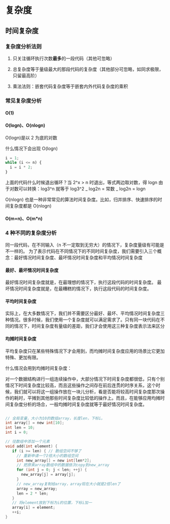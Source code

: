 # 复杂度

## 时间复杂度

### 复杂度分析法则

1. 只关注循环执行次数**最多**的一段代码（其他可忽略）

2. 总复杂度等于量级最大的那段代码的复杂度（其他部分可忽略，如同求极限，只留最高阶）

3. 乘法法则：嵌套代码复杂度等于嵌套内外代码复杂度的乘积

### 常见复杂度分析

#### O(1)

#### O(logn)、O(nlogn)

O(logn)是以 2 为底的对数

什么情况下会出现 O(logn)

```js
i = 1;
while (i <= n) {
  i = i * 2;
}
```

上面的代码什么时候退出循环？当 2^x > n 时退出，等式两边取对数，得 logn
由于对数可以转换：log3^n 就等于 log3^2 _ log2n = 常数 _ log2n = logn

O(nlogn) 也是一种非常常见的算法时间复杂度。比如，归并排序、快速排序的时间复杂度都是 O(nlogn)

#### O(m+n)、O(m\*n)

### 4 种不同的复杂度分析

同一段代码，在不同输入（n 不一定取到无穷大）的情况下，复杂度量级有可能是不一样的。
为了表示代码在不同情况下的不同时间复杂度，我们需要引入三个概念：最好情况时间复杂度、最坏情况时间复杂度和平均情况时间复杂度

#### 最好、最坏情况时间复杂度

最好情况时间复杂度就是，在最理想的情况下，执行这段代码的时间复杂度。
最坏情况时间复杂度就是，在最糟糕的情况下，执行这段代码的时间复杂度。

#### 平均时间复杂度

实际上，在大多数情况下，我们并不需要区分最好、最坏、平均情况时间复杂度三种情况。很多时候，我们使用一个复杂度就可以满足需求了。只有同一块代码在不同的情况下，时间复杂度有量级的差距，我们才会使用这三种复杂度表示法来区分

#### 均摊时间复杂度

平均复杂度只在某些特殊情况下才会用到，而均摊时间复杂度应用的场景比它更加特殊、更加有限。

什么情况会用到均摊时间复杂度：

对一个数据结构进行一组连续操作中，大部分情况下时间复杂度都很低，只有个别情况下时间复杂度比较高，而且这些操作之间存在前后连贯的时序关系，这个时候，我们就可以将这一组操作放在一块儿分析，看是否能将较高时间复杂度那次操作的耗时，平摊到其他那些时间复杂度比较低的操作上。而且，在能够应用均摊时间复杂度分析的场合，一般均摊时间复杂度就等于最好情况时间复杂度。

```c

// 全局变量，大小为10的数组array，长度len，下标i。
int array[] = new int[10];
int len = 10;
int i = 0;

// 往数组中添加一个元素
void add(int element) {
   if (i >= len) { // 数组空间不够了
     // 重新申请一个2倍大小的数组空间
     int new_array[] = new int[len*2];
     // 把原来array数组中的数据依次copy到new_array
     for (int j = 0; j < len; ++j) {
       new_array[j] = array[j];
     }
     // new_array复制给array，array现在大小就是2倍len了
     array = new_array;
     len = 2 * len;
   }
   // 将element放到下标为i的位置，下标i加一
   array[i] = element;
   ++i;
}
```
